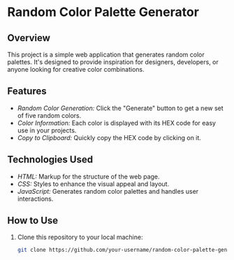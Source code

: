 # Random Color Palette Generator

## Overview

This project is a simple web application that generates random color palettes. It's designed to provide inspiration for designers, developers, or anyone looking for creative color combinations.

## Features

- *Random Color Generation:* Click the "Generate" button to get a new set of five random colors.
- *Color Information:* Each color is displayed with its HEX code for easy use in your projects.
- *Copy to Clipboard:* Quickly copy the HEX code by clicking on it.

## Technologies Used

- *HTML:* Markup for the structure of the web page.
- *CSS:* Styles to enhance the visual appeal and layout.
- *JavaScript:* Generates random color palettes and handles user interactions.

## How to Use

1. Clone this repository to your local machine:

   ```bash
   git clone https://github.com/your-username/random-color-palette-generator.git
